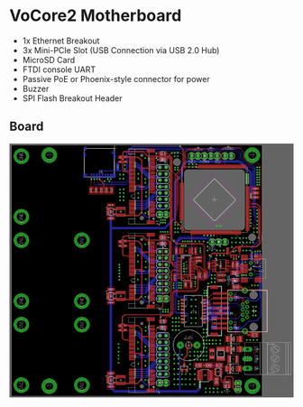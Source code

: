 # VoCore2 Motherboard

* 1x Ethernet Breakout
* 3x Mini-PCIe Slot (USB Connection via USB 2.0 Hub)
* MicroSD Card
* FTDI console UART
* Passive PoE or Phoenix-style connector for power
* Buzzer
* SPI Flash Breakout Header

## Board
![Screenshot PCB](/pcb-screenshot.PNG?raw=true)
